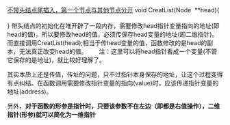 
[不带头结点尾插入，第一个节点与其他节点分开](http://blog.csdn.net/xlf13872135090/article/details/8857632)
void CreatList(Node  **head){
      
} 
带头结点的初始化在堆开辟了一段内存，需要修改head指针变量指向的地址(即head的值)，所以要修改head的值，必须传保存head变量的地址(即二维指针)。而直接调用CreatList(head);相当于传head变量的值，函数修改的是head的副本，无法真正改变head的值。 
     注：这里可以将head指针看成一个变量(不管它保存的是地址)，就比较好理解了。

其实本质上还是传值，传址的问题，只不过指针本身保存的地址，让这个过程变得有点纠结。在函数调用需要修改指针变量的指向(value)时，应该传递指针变量的地址(address)。
 
另外，**对于函数的形参是指针时，只要该参数不在左边（即都是右值操作），二维指针(形参)就可以简化为一维指针** 
